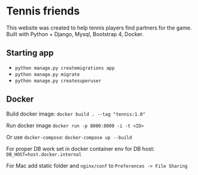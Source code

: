 # Tennis friends #

This website was created to help tennis players find partners for the game.
Built with Python + Django, Mysql, Bootstrap 4, Docker.

## Starting app ##
- `python manage.py createmigrations app`
- `python manage.py migrate`
- `python manage.py createsuperuser`

## Docker ##
Build docker image: `docker build . --tag "tennis:1.0"`

Run docker image `docker run -p 8000:8000 -i -t <ID>`

Or use `docker-compose`: `docker-compose up --build`

For proper DB work set in docker container env for DB host: `DB_HOST=host.docker.internal`

For Mac add static folder and `nginx/conf` to `Preferences -> File Sharing`